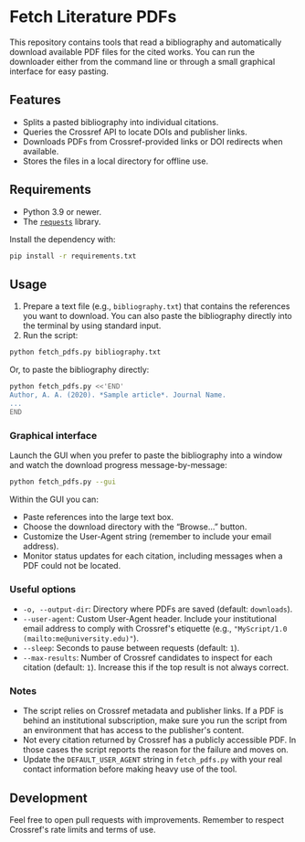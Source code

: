 # Fetch Literature PDFs

This repository contains tools that read a bibliography and automatically
download available PDF files for the cited works. You can run the downloader
either from the command line or through a small graphical interface for easy
pasting.

## Features
- Splits a pasted bibliography into individual citations.
- Queries the Crossref API to locate DOIs and publisher links.
- Downloads PDFs from Crossref-provided links or DOI redirects when available.
- Stores the files in a local directory for offline use.

## Requirements
- Python 3.9 or newer.
- The [`requests`](https://docs.python-requests.org) library.

Install the dependency with:

```bash
pip install -r requirements.txt
```

## Usage
1. Prepare a text file (e.g., `bibliography.txt`) that contains the references
   you want to download. You can also paste the bibliography directly into the
   terminal by using standard input.
2. Run the script:

```bash
python fetch_pdfs.py bibliography.txt
```

Or, to paste the bibliography directly:

```bash
python fetch_pdfs.py <<'END'
Author, A. A. (2020). *Sample article*. Journal Name.
...
END
```

### Graphical interface
Launch the GUI when you prefer to paste the bibliography into a window and
watch the download progress message-by-message:

```bash
python fetch_pdfs.py --gui
```

Within the GUI you can:

- Paste references into the large text box.
- Choose the download directory with the “Browse…” button.
- Customize the User-Agent string (remember to include your email address).
- Monitor status updates for each citation, including messages when a PDF could
  not be located.

### Useful options
- `-o, --output-dir`: Directory where PDFs are saved (default: `downloads`).
- `--user-agent`: Custom User-Agent header. Include your institutional email
  address to comply with Crossref's etiquette (e.g.,
  `"MyScript/1.0 (mailto:me@university.edu)"`).
- `--sleep`: Seconds to pause between requests (default: `1`).
- `--max-results`: Number of Crossref candidates to inspect for each citation
  (default: `1`). Increase this if the top result is not always correct.

### Notes
- The script relies on Crossref metadata and publisher links. If a PDF is
  behind an institutional subscription, make sure you run the script from an
  environment that has access to the publisher's content.
- Not every citation returned by Crossref has a publicly accessible PDF. In
  those cases the script reports the reason for the failure and moves on.
- Update the `DEFAULT_USER_AGENT` string in `fetch_pdfs.py` with your real
  contact information before making heavy use of the tool.

## Development
Feel free to open pull requests with improvements. Remember to respect
Crossref's rate limits and terms of use.
